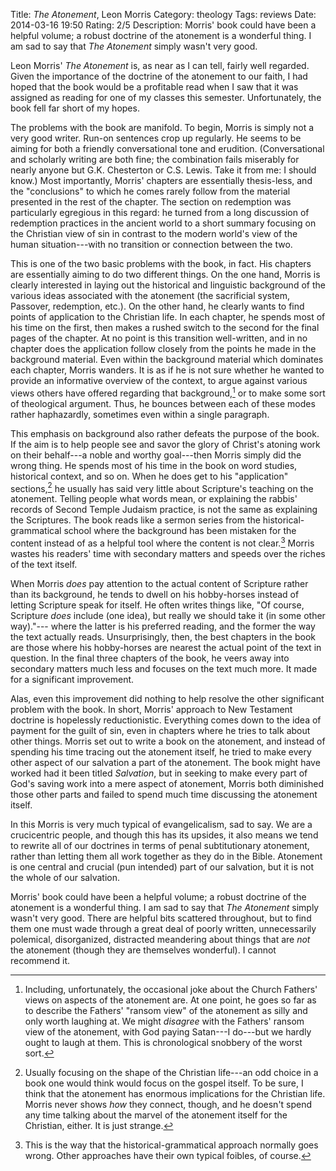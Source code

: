 Title: <cite>The Atonement</cite>, Leon Morris
Category: theology
Tags: reviews
Date: 2014-03-16 19:50
Rating: 2/5
Description: Morris' book could have been a helpful volume; a robust doctrine of the atonement is a wonderful thing. I am sad to say that _The Atonement_ simply wasn't very good.

Leon Morris' _The Atonement_ is, as near as I can tell, fairly well regarded.
Given the importance of the doctrine of the atonement to our faith, I had hoped
that the book would be a profitable read when I saw that it was assigned as
reading for one of my classes this semester. Unfortunately, the book fell far
short of my hopes.

The problems with the book are manifold. To begin, Morris is simply not a very
good writer. Run-on sentences crop up regularly. He seems to be aiming for both
a friendly conversational tone and erudition. (Conversational and scholarly
writing are both fine; the combination fails miserably for nearly anyone but
G.K. Chesterton or C.S. Lewis. Take it from me: I should know.) Most
importantly, Morris' chapters are essentially thesis-less, and the "conclusions" to
which he comes rarely follow from the material presented in the rest of the
chapter. The section on redemption was particularly egregious in this regard: he
turned from a long discussion of redemption practices in the ancient world to a
short summary focusing on the Christian view of sin in contrast to the modern
world's view of the human situation---with no transition or connection between
the two.

This is one of the two basic problems with the book, in fact. His chapters are
essentially aiming to do two different things. On the one hand, Morris is
clearly interested in laying out the historical and linguistic background of the
various ideas associated with the atonement (the sacrificial system, Passover,
redemption, etc.). On the other hand, he clearly wants to find points of
application to the Christian life. In each chapter, he spends most of his time
on the first, then makes a rushed switch to the second for the final pages of
the chapter. At no point is this transition well-written, and in no chapter does
the application follow closely from the points he made in the background
material. Even within the background material which dominates each chapter,
Morris wanders. It is as if he is not sure whether he wanted to provide an
informative overview of the context, to argue against various views others have
offered regarding that background,[^1] or to make some sort of theological
argument. Thus, he bounces between each of these modes rather haphazardly,
sometimes even within a single paragraph.

This emphasis on background also rather defeats the purpose of the book. If the
aim is to help people see and savor the glory of Christ's atoning work on their
behalf---a noble and worthy goal---then Morris simply did the wrong thing. He
spends most of his time in the book on word studies, historical context, and so
on. When he does get to his "application" sections,[^2] he usually has said very
little about Scripture's teaching on the atonement. Telling people what words
mean, or explaining the rabbis' records of Second Temple Judaism practice, is
not the same as explaining the Scriptures. The book reads like a sermon series
from the historical-grammatical school where the background has been mistaken
for the content instead of as a helpful tool where the content is not clear.[^3]
Morris wastes his readers' time with secondary matters and speeds over the
riches of the text itself.

When Morris *does* pay attention to the actual content of Scripture rather than
its background, he tends to dwell on his hobby-horses instead of letting
Scripture speak for itself. He often writes things like, "Of course, Scripture
*does* include (one idea), but really we should take it (in some other way)."---
where the latter is his preferred reading, and the former the way the text
actually reads. Unsurprisingly, then, the best chapters in the book are those
where his hobby-horses are nearest the actual point of the text in question. In
the final three chapters of the book, he veers away into secondary matters much
less and focuses on the text much more. It made for a significant improvement.

Alas, even this improvement did nothing to help resolve the other significant
problem with the book. In short, Morris' approach to New Testament doctrine is
hopelessly reductionistic. Everything comes down to the idea of payment for the
guilt of sin, even in chapters where he tries to talk about other things. Morris
set out to write a book on the atonement, and instead of spending his time
tracing out the atonement itself, he tried to make every other aspect of our
salvation a part of the atonement. The book might have worked had it been titled
_Salvation_, but in seeking to make every part of God's saving work into a mere
aspect of atonement, Morris both diminished those other parts and failed to
spend much time discussing the atonement itself.

In this Morris is very much typical of evangelicalism, sad to say. We are a
crucicentric people, and though this has its upsides, it also means we tend to
rewrite all of our doctrines in terms of penal subtitutionary atonement, rather
than letting them all work together as they do in the Bible. Atonement is one
central and crucial (pun intended) part of our salvation, but it is not the
whole of our salvation.

Morris' book could have been a helpful volume; a robust doctrine of the
atonement is a wonderful thing. I am sad to say that _The Atonement_ simply
wasn't very good. There are helpful bits scattered throughout, but to find them
one must wade through a great deal of poorly written, unnecessarily polemical,
disorganized, distracted meandering about things that are *not* the atonement
(though they are themselves wonderful). I cannot recommend it.

[^1]: Including, unfortunately, the occasional joke about the Church Fathers'
views on aspects of the atonement are. At one point, he goes so far as to
describe the Fathers' "ransom view" of the atonement as silly and only worth
laughing at. We might *disagree* with the Fathers' ransom view of the atonement,
with God paying Satan---I do---but we hardly ought to laugh at them. This is
chronological snobbery of the worst sort.

[^2]: Usually focusing on the shape of the Christian life---an odd choice in a
book one would think would focus on the gospel itself. To be sure, I think that
the atonement has enormous implications for the Christian life. Morris never
shows *how* they connect, though, and he doesn't spend any time talking about
the marvel of the atonement itself for the Christian, either. It is just
strange.

[^3]: This is the way that the historical-grammatical approach normally goes
wrong. Other approaches have their own typical foibles, of course.

